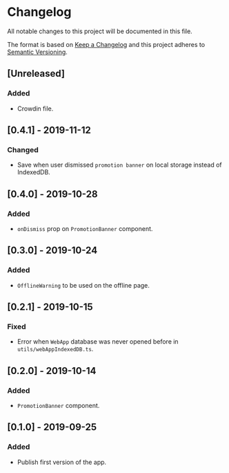 # Changelog

All notable changes to this project will be documented in this file.

The format is based on [Keep a Changelog](http://keepachangelog.com/en/1.0.0/)
and this project adheres to [Semantic Versioning](http://semver.org/spec/v2.0.0.html).

## [Unreleased]
### Added
- Crowdin file.

## [0.4.1] - 2019-11-12
### Changed
- Save when user dismissed `promotion banner` on local storage instead of IndexedDB.

## [0.4.0] - 2019-10-28
### Added
- `onDismiss` prop on `PromotionBanner` component.

## [0.3.0] - 2019-10-24
### Added
- `OfflineWarning` to be used on the offline page.

## [0.2.1] - 2019-10-15

### Fixed
- Error when `WebApp` database was never opened before in `utils/webAppIndexedDB.ts`.

## [0.2.0] - 2019-10-14
### Added
- `PromotionBanner` component.

## [0.1.0] - 2019-09-25
### Added
- Publish first version of the app.
